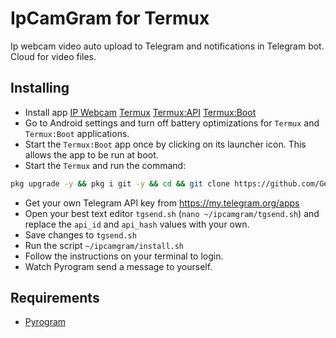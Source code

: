 # IpCamGram for Termux
Ip webcam video auto upload to Telegram and notifications in Telegram bot. Cloud for video files.

## Installing
- Install app [IP Webcam](https://play.google.com/store/apps/details?id=com.pas.webcam) [Termux](https://f-droid.org/packages/com.termux/) [Termux:API](https://f-droid.org/packages/com.termux.api/) [Termux:Boot](https://f-droid.org/packages/com.termux.boot/)
- Go to Android settings and turn off battery optimizations for `Termux` and `Termux:Boot` applications.
- Start the `Termux:Boot` app once by clicking on its launcher icon. This allows the app to be run at boot.
- Start the `Termux` and run the command:
``` bash
pkg upgrade -y && pkg i git -y && cd && git clone https://github.com/GennBe/ipcamgram.git && cd ipcamgram && chmod +x *.sh
```
- Get your own Telegram API key from https://my.telegram.org/apps
- Open your best text editor `tgsend.sh` (`nano ~/ipcamgram/tgsend.sh`) and replace the `api_id` and `api_hash` values with your own.
- Save changes to `tgsend.sh`
- Run the script `~/ipcamgram/install.sh`
- Follow the instructions on your terminal to login.
- Watch Pyrogram send a message to yourself.

## Requirements

- [Pyrogram](https://github.com/pyrogram/pyrogram)
